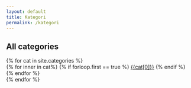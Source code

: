 ```yaml
---
layout: default
title: Kategori
permalink: /kategori
---
```


<section class="small-intro">
  <div class="container">
    <h2>
      All categories
    </h2>
  </div>
</section>
<section class="blog">
    {% for cat in site.categories %}
  <nav class="flex flex-wrap items-center">
        {% for inner in cat%} {% if forloop.first == true %}
          <a class="p-2" href="/categories/{{cat[0]}}">{{cat[0]}}</a></span>
        {% endif %} {% endfor %}
  </nav>
      {% endfor %}
</section>
